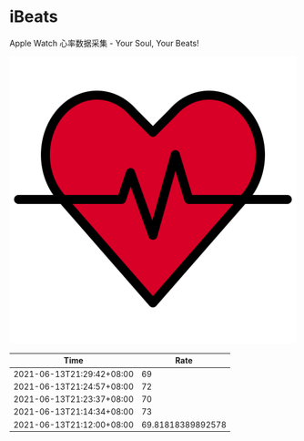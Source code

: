 # iBeats
Apple Watch 心率数据采集 - Your Soul, Your Beats!

![](./files/heart_rate.svg)

<!--START_SECTION:my_heart_rate-->
| Time | Rate | 
 | ---- | ---- | 
| 2021-06-13T21:29:42+08:00 | 69 |
| 2021-06-13T21:24:57+08:00 | 72 |
| 2021-06-13T21:23:37+08:00 | 70 |
| 2021-06-13T21:14:34+08:00 | 73 |
| 2021-06-13T21:12:00+08:00 | 69.81818389892578 |

<!--END_SECTION:my_heart_rate-->
